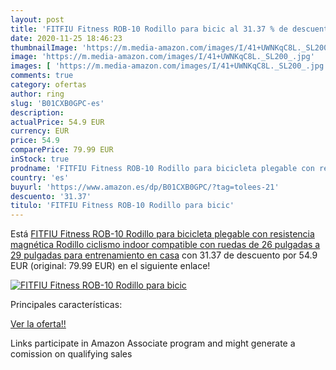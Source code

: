 ```yaml
---
layout: post
title: 'FITFIU Fitness ROB-10 Rodillo para bicic al 31.37 % de descuento'
date: 2020-11-25 18:46:23
thumbnailImage: 'https://m.media-amazon.com/images/I/41+UWNKqC8L._SL200_.jpg'
image: 'https://m.media-amazon.com/images/I/41+UWNKqC8L._SL200_.jpg'
images: [ 'https://m.media-amazon.com/images/I/41+UWNKqC8L._SL200_.jpg' ]
comments: true
category: ofertas
author: ring
slug: 'B01CXB0GPC-es'
description:
actualPrice: 54.9 EUR
currency: EUR
price: 54.9
comparePrice: 79.99 EUR
inStock: true
prodname: 'FITFIU Fitness ROB-10 Rodillo para bicicleta plegable con resistencia magnética  Rodillo ciclismo indoor compatible con ruedas de 26 pulgadas a 29 pulgadas para entrenamiento en casa'
country: 'es'
buyurl: 'https://www.amazon.es/dp/B01CXB0GPC/?tag=tolees-21'
descuento: '31.37'
titulo: 'FITFIU Fitness ROB-10 Rodillo para bicic'
---
```


Está [FITFIU Fitness ROB-10 Rodillo para bicicleta plegable con resistencia magnética  Rodillo ciclismo indoor compatible con ruedas de 26 pulgadas a 29 pulgadas para entrenamiento en casa](https://www.amazon.es/dp/B01CXB0GPC/?tag=tolees-21) con 31.37 de descuento por 54.9 EUR (original: 79.99 EUR) en el siguiente enlace!

[![FITFIU Fitness ROB-10 Rodillo para bicic](https://m.media-amazon.com/images/I/41+UWNKqC8L._SL200_.jpg)](https://www.amazon.es/dp/B01CXB0GPC/?tag=tolees-21)

Principales características:


[Ver la oferta!!](https://www.amazon.es/dp/B01CXB0GPC/?tag=tolees-21)

Links participate in Amazon Associate program and might generate a comission on qualifying sales


